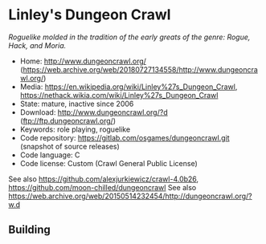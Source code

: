# Linley's Dungeon Crawl

_Roguelike molded in the tradition of the early greats of the genre: Rogue, Hack, and Moria._

- Home: http://www.dungeoncrawl.org/ (https://web.archive.org/web/20180727134558/http://www.dungeoncrawl.org/)
- Media: https://en.wikipedia.org/wiki/Linley%27s_Dungeon_Crawl, https://nethack.wikia.com/wiki/Linley%27s_Dungeon_Crawl
- State: mature, inactive since 2006
- Download: http://www.dungeoncrawl.org/?d (ftp://ftp.dungeoncrawl.org/)
- Keywords: role playing, roguelike
- Code repository: https://gitlab.com/osgames/dungeoncrawl.git (snapshot of source releases)
- Code language: C
- Code license: Custom (Crawl General Public License)

See also https://github.com/alexjurkiewicz/crawl-4.0b26, https://github.com/moon-chilled/dungeoncrawl
See also https://web.archive.org/web/20150514232454/http://dungeoncrawl.org/?w.d

## Building

